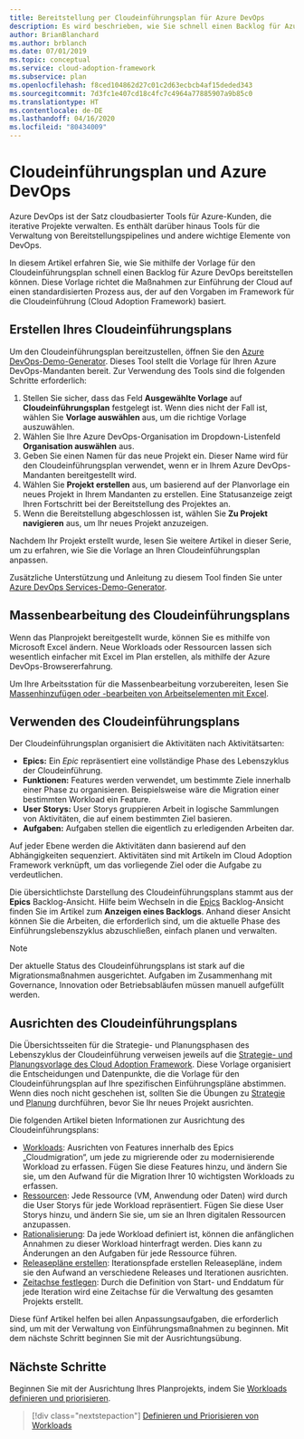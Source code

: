 ```yaml
---
title: Bereitstellung per Cloudeinführungsplan für Azure DevOps
description: Es wird beschrieben, wie Sie schnell einen Backlog für Azure DevOps bereitstellen können, indem Sie eine Vorlage für den Cloudeinführungsplan verwenden, mit der Maßnahmen zur Einführung der Cloud auf einen standardisierten Prozess ausgerichtet werden.
author: BrianBlanchard
ms.author: brblanch
ms.date: 07/01/2019
ms.topic: conceptual
ms.service: cloud-adoption-framework
ms.subservice: plan
ms.openlocfilehash: f8ced104862d27c01c2d63ecbcb4af15deded343
ms.sourcegitcommit: 7d3fc1e407cd18c4fc7c4964a77885907a9b85c0
ms.translationtype: HT
ms.contentlocale: de-DE
ms.lasthandoff: 04/16/2020
ms.locfileid: "80434009"
---
```

# <a name="cloud-adoption-plan-and-azure-devops"></a>Cloudeinführungsplan und Azure DevOps

Azure DevOps ist der Satz cloudbasierter Tools für Azure-Kunden, die iterative Projekte verwalten. Es enthält darüber hinaus Tools für die Verwaltung von Bereitstellungspipelines und andere wichtige Elemente von DevOps.

In diesem Artikel erfahren Sie, wie Sie mithilfe der Vorlage für den Cloudeinführungsplan schnell einen Backlog für Azure DevOps bereitstellen können. Diese Vorlage richtet die Maßnahmen zur Einführung der Cloud auf einen standardisierten Prozess aus, der auf den Vorgaben im Framework für die Cloudeinführung (Cloud Adoption Framework) basiert.

## <a name="create-your-cloud-adoption-plan"></a>Erstellen Ihres Cloudeinführungsplans

Um den Cloudeinführungsplan bereitzustellen, öffnen Sie den [Azure DevOps-Demo-Generator](https://aka.ms/adopt/plan/generator). Dieses Tool stellt die Vorlage für Ihren Azure DevOps-Mandanten bereit. Zur Verwendung des Tools sind die folgenden Schritte erforderlich:

1. Stellen Sie sicher, dass das Feld **Ausgewählte Vorlage** auf **Cloudeinführungsplan** festgelegt ist. Wenn dies nicht der Fall ist, wählen Sie **Vorlage auswählen** aus, um die richtige Vorlage auszuwählen.
2. Wählen Sie Ihre Azure DevOps-Organisation im Dropdown-Listenfeld **Organisation auswählen** aus.
3. Geben Sie einen Namen für das neue Projekt ein. Dieser Name wird für den Cloudeinführungsplan verwendet, wenn er in Ihrem Azure DevOps-Mandanten bereitgestellt wird.
4. Wählen Sie **Projekt erstellen** aus, um basierend auf der Planvorlage ein neues Projekt in Ihrem Mandanten zu erstellen. Eine Statusanzeige zeigt Ihren Fortschritt bei der Bereitstellung des Projektes an.
5. Wenn die Bereitstellung abgeschlossen ist, wählen Sie **Zu Projekt navigieren** aus, um Ihr neues Projekt anzuzeigen.

Nachdem Ihr Projekt erstellt wurde, lesen Sie weitere Artikel in dieser Serie, um zu erfahren, wie Sie die Vorlage an Ihren Cloudeinführungsplan anpassen.

Zusätzliche Unterstützung und Anleitung zu diesem Tool finden Sie unter [Azure DevOps Services-Demo-Generator](https://docs.microsoft.com/azure/devops/demo-gen/?toc=/azure/devops/demo-gen/toc.json&bc=/azure/devops/demo-gen/breadcrumb/toc.json&view=azure-devops).

## <a name="bulk-edit-the-cloud-adoption-plan"></a>Massenbearbeitung des Cloudeinführungsplans

Wenn das Planprojekt bereitgestellt wurde, können Sie es mithilfe von Microsoft Excel ändern. Neue Workloads oder Ressourcen lassen sich wesentlich einfacher mit Excel im Plan erstellen, als mithilfe der Azure DevOps-Browsererfahrung.

Um Ihre Arbeitsstation für die Massenbearbeitung vorzubereiten, lesen Sie [Massenhinzufügen oder -bearbeiten von Arbeitselementen mit Excel](https://docs.microsoft.com/azure/devops/boards/backlogs/office/bulk-add-modify-work-items-excel?view=azure-devops).

## <a name="use-the-cloud-adoption-plan"></a>Verwenden des Cloudeinführungsplans

Der Cloudeinführungsplan organisiert die Aktivitäten nach Aktivitätsarten:

- **Epics:** Ein *Epic* repräsentiert eine vollständige Phase des Lebenszyklus der Cloudeinführung.
- **Funktionen:** Features werden verwendet, um bestimmte Ziele innerhalb einer Phase zu organisieren. Beispielsweise wäre die Migration einer bestimmten Workload ein Feature.
- **User Storys:** User Storys gruppieren Arbeit in logische Sammlungen von Aktivitäten, die auf einem bestimmten Ziel basieren.
- **Aufgaben:** Aufgaben stellen die eigentlich zu erledigenden Arbeiten dar.

Auf jeder Ebene werden die Aktivitäten dann basierend auf den Abhängigkeiten sequenziert. Aktivitäten sind mit Artikeln im Cloud Adoption Framework verknüpft, um das vorliegende Ziel oder die Aufgabe zu verdeutlichen.

Die übersichtlichste Darstellung des Cloudeinführungsplans stammt aus der **Epics** Backlog-Ansicht. Hilfe beim Wechseln in die [Epics](https://docs.microsoft.com/azure/devops/boards/backlogs/define-features-epics?view=azure-devops#view-a-backlog-or-portfolio-backlog) Backlog-Ansicht finden Sie im Artikel zum **Anzeigen eines Backlogs**. Anhand dieser Ansicht können Sie die Arbeiten, die erforderlich sind, um die aktuelle Phase des Einführungslebenszyklus abzuschließen, einfach planen und verwalten.

> [!NOTE]
> Der aktuelle Status des Cloudeinführungsplans ist stark auf die Migrationsmaßnahmen ausgerichtet. Aufgaben im Zusammenhang mit Governance, Innovation oder Betriebsabläufen müssen manuell aufgefüllt werden.

## <a name="align-the-cloud-adoption-plan"></a>Ausrichten des Cloudeinführungsplans

Die Übersichtsseiten für die Strategie- und Planungsphasen des Lebenszyklus der Cloudeinführung verweisen jeweils auf die [Strategie- und Planungsvorlage des Cloud Adoption Framework](https://archcenter.blob.core.windows.net/cdn/fusion/readiness/Microsoft-Cloud-Adoption-Framework-Strategy-and-Plan-Template.docx). Diese Vorlage organisiert die Entscheidungen und Datenpunkte, die die Vorlage für den Cloudeinführungsplan auf Ihre spezifischen Einführungspläne abstimmen. Wenn dies noch nicht geschehen ist, sollten Sie die Übungen zu [Strategie](../strategy/index.md) und [Planung](../plan/index.md) durchführen, bevor Sie Ihr neues Projekt ausrichten.

Die folgenden Artikel bieten Informationen zur Ausrichtung des Cloudeinführungsplans:

- [Workloads](./workloads.md): Ausrichten von Features innerhalb des Epics „Cloudmigration“, um jede zu migrierende oder zu modernisierende Workload zu erfassen. Fügen Sie diese Features hinzu, und ändern Sie sie, um den Aufwand für die Migration Ihrer 10 wichtigsten Workloads zu erfassen.
- [Ressourcen](./assets.md): Jede Ressource (VM, Anwendung oder Daten) wird durch die User Storys für jede Workload repräsentiert. Fügen Sie diese User Storys hinzu, und ändern Sie sie, um sie an Ihren digitalen Ressourcen anzupassen.
- [Rationalisierung](./review-rationalization.md): Da jede Workload definiert ist, können die anfänglichen Annahmen zu dieser Workload hinterfragt werden. Dies kann zu Änderungen an den Aufgaben für jede Ressource führen.
- [Releasepläne erstellen](./iteration-paths.md): Iterationspfade erstellen Releasepläne, indem sie den Aufwand an verschiedene Releases und Iterationen ausrichten.
- [Zeitachse festlegen](./timelines.md): Durch die Definition von Start- und Enddatum für jede Iteration wird eine Zeitachse für die Verwaltung des gesamten Projekts erstellt.

Diese fünf Artikel helfen bei allen Anpassungsaufgaben, die erforderlich sind, um mit der Verwaltung von Einführungsmaßnahmen zu beginnen. Mit dem nächste Schritt beginnen Sie mit der Ausrichtungsübung.

## <a name="next-steps"></a>Nächste Schritte

Beginnen Sie mit der Ausrichtung Ihres Planprojekts, indem Sie [Workloads definieren und priorisieren](./workloads.md).

> [!div class="nextstepaction"]
> [Definieren und Priorisieren von Workloads](./workloads.md)
